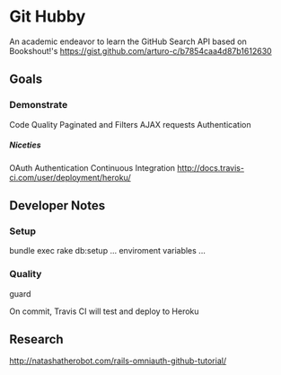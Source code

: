 # Git Hubby

An academic endeavor to learn the GitHub Search API based on Bookshout!'s https://gist.github.com/arturo-c/b7854caa4d87b1612630

## Goals

### Demonstrate

Code Quality
Paginated and Filters AJAX requests
Authentication

##### Niceties

OAuth Authentication
Continuous Integration http://docs.travis-ci.com/user/deployment/heroku/


## Developer Notes

### Setup
bundle exec rake db:setup
... enviroment variables ...

### Quality
guard

On commit, Travis CI will test and deploy to Heroku

## Research

http://natashatherobot.com/rails-omniauth-github-tutorial/

